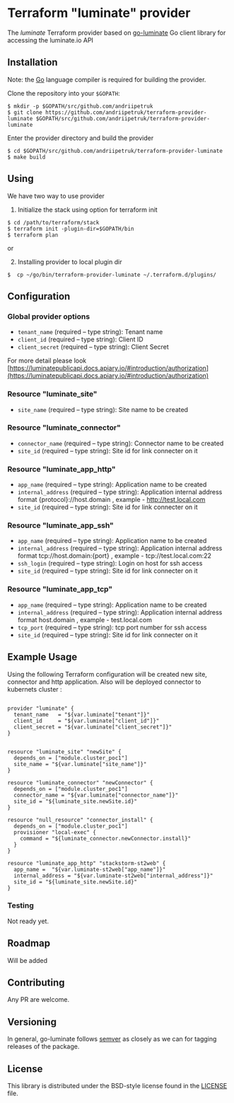 # Terraform "luminate" provider

The *luminate* Terraform provider based on [go-luminate](https://github.com/andriipetruk/go-luminate/) Go client library for accessing the luminate.io API



## Installation

Note: the [Go](https://golang.org/) language compiler is required for building the provider.

Clone the repository into your `$GOPATH`:

```
$ mkdir -p $GOPATH/src/github.com/andriipetruk
$ git clone https://github.com/andriipetruk/terraform-provider-luminate $GOPATH/src/github.com/andriipetruk/terraform-provider-luminate
```

Enter the provider directory and build the provider

```
$ cd $GOPATH/src/github.com/andriipetruk/terraform-provider-luminate
$ make build
```

## Using

We have two way to use provider

1) Initialize the stack using option for terraform init

```
$ cd /path/to/terraform/stack
$ terraform init -plugin-dir=$GOPATH/bin
$ terraform plan
```

or

2) Installing provider to local plugin dir
```
$  cp ~/go/bin/terraform-provider-luminate ~/.terraform.d/plugins/

```


## Configuration

### Global provider options


*  `tenant_name`   (required – type string): Tenant name
*  `client_id`     (required – type string): Client ID
*  `client_secret` (required – type string): Client Secret

For more detail please look  [https://luminatepublicapi.docs.apiary.io/#introduction/authorization](https://luminatepublicapi.docs.apiary.io/#introduction/authorization)


### Resource "luminate_site"

* `site_name` (required – type string): Site name to be created


### Resource "luminate_connector"

* `connector_name` (required – type string): Connector name  to be created
* `site_id` (required – type string): Site id for link connecter on it

### Resource "luminate_app_http"

* `app_name` (required – type string): Application name to be created
* `internal_address` (required – type string): Application internal address format {protocol}://host.domain , example - http://test.local.com
* `site_id` (required – type string): Site id for link connecter on it

### Resource "luminate_app_ssh"

* `app_name` (required – type string): Application name  to be created
* `internal_address` (required – type string): Application internal address format tcp://host.domain:{port} , example - tcp://test.local.com:22
* `ssh_login` (required – type string): Login on host for ssh access 
* `site_id` (required – type string): Site id for link connecter on it

### Resource "luminate_app_tcp"

* `app_name` (required – type string): Application name  to be created
* `internal_address` (required – type string): Application internal address format host.domain , example - test.local.com
* `tcp_port` (required – type string): tcp port number for ssh access 
* `site_id` (required – type string): Site id for link connecter on it

## Example Usage

Using the following Terraform configuration will be created new site, connector and http application. Also will be deployed connector to kubernets cluster :

```

provider "luminate" {
  tenant_name   = "${var.luminate["tenant"]}"
  client_id     = "${var.luminate["client_id"]}"
  client_secret = "${var.luminate["client_secret"]}"
}


resource "luminate_site" "newSite" {
  depends_on = ["module.cluster_poc1"]
  site_name = "${var.luminate["site_name"]}"
}

resource "luminate_connector" "newConnector" {
  depends_on = ["module.cluster_poc1"]
  connector_name = "${var.luminate["connector_name"]}"
  site_id = "${luminate_site.newSite.id}"
}

resource "null_resource" "connector_install" {
  depends_on = ["module.cluster_poc1"]
  provisioner "local-exec" {
    command = "${luminate_connector.newConnector.install}"
  }
}

resource "luminate_app_http" "stackstorm-st2web" {
  app_name =  "${var.luminate-st2web["app_name"]}"
  internal_address = "${var.luminate-st2web["internal_address"]}"
  site_id = "${luminate_site.newSite.id}"
}

```

###  Testing ###

Not ready yet.

## Roadmap ##

Will be added

## Contributing ##
Any PR are welcome.

## Versioning ##

In general, go-luminate follows [semver](https://semver.org/) as closely as we
can for tagging releases of the package. 

## License ##

This library is distributed under the BSD-style license found in the [LICENSE](./LICENSE)
file.